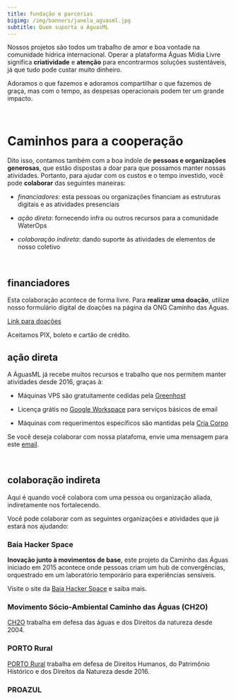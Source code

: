```yaml
---
title: fundação e parcerias
bigimg: /img/banners/janela_aguasml.jpg
subtitle: Quem suporta a ÁguasML
---
```


Nossos projetos são todos um trabalho de amor e boa vontade na comunidade hídrica internacional. Operar a plataforma Águas Mídia Livre significa **criatividade** e **atenção** para encontrarmos soluções sustentáveis, já que tudo pode custar muito dinheiro.

Adoramos o que fazemos e adoramos compartilhar o que fazemos de graça, mas com o tempo, as despesas operacionais podem ter um grande impacto. 

<br>

# Caminhos para a cooperação

Dito isso, contamos também com a boa índole de **pessoas e organizações generosas**, que estão dispostas a doar para que possamos manter nossas atividades. Portanto, para ajudar com os custos e o tempo investido, você pode **colaborar** das seguintes maneiras:

* *financiadores*: esta pessoas ou organizações financiam as estruturas digitais e as atividades presenciais

* *ação direta*: fornecendo infra ou outros recursos para a comunidade WaterOps

* *colaboração indireta*: dando suporte às atividades de elementos de nosso coletivo



<br>

## financiadores

Esta colaboração acontece de forma livre. Para **realizar uma doação**, utilize nosso formulário digital de doações na página da ONG Caminho das Águas.

[Link para doações](https://caminhodasaguas.org.br/fontes/suportando-a-plataforma-aguasml/)

Aceitamos PIX, boleto e cartão de crédito.


## ação direta

A ÁguasML já recebe muitos recursos e trabalho que nos permitem manter atividades desde 2016, graças à: 

* Máquinas VPS são gratuitamente cedidas pela [Greenhost](https://greenhost.com)
  
* Licença grátis no [Google Workspace](https://gmail.com) para serviços básicos de email

* Máquinas com requerimentos específicos são mantidas pela [Cria Corpo](https://criacorpo.com.br)


Se você deseja colaborar com nossa platafoma, envie uma mensagem para este [email](mailto:waterops@aguas.ml).


<br>

## colaboração indireta
Aqui é quando você colabora com uma pessoa ou organização aliada, indiretamente nos fortalecendo.

Você pode colaborar com as seguintes organizações e atividades que já estará nos ajudando:

### Baia Hacker Space
**Inovação junto à movimentos de base**, este projeto da Caminho das Águas iniciado em 2015 acontece onde pessoas criam um hub de convergências, orquestrado em um laboratório temporário para experiências sensíveis.

Visite o site da [Baia Hacker Space](https://baiahacker.space) e saiba mais.


### Movimento Sócio-Ambiental Caminho das Águas (CH2O)
[CH2O](https://caminhodasaguas.org.br/) trabalha em defesa das águas e dos Direitos da natureza desde 2004.


### PORTO Rural
[PORTO Rural](https://portorural.com.br/) trabalha em defesa de Direitos Humanos, do Patrimônio Histórico e dos Direitos da Natureza desde 2016.


### PROAZUL




<br>